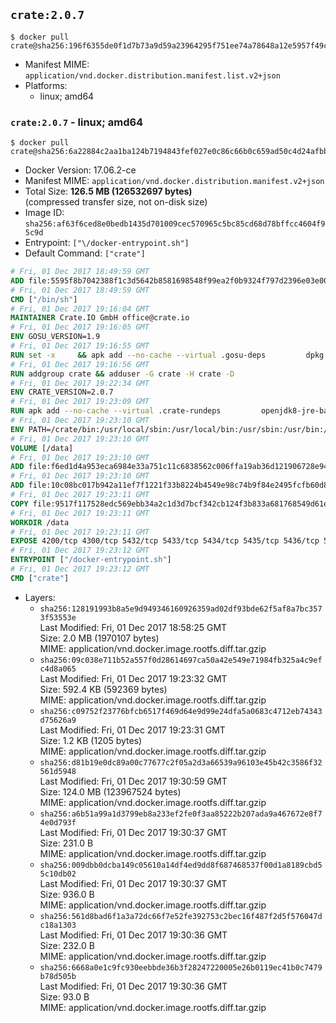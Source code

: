 ## `crate:2.0.7`

```console
$ docker pull crate@sha256:196f6355de0f1d7b73a9d59a23964295f751ee74a78648a12e5957f49cc697c3
```

-	Manifest MIME: `application/vnd.docker.distribution.manifest.list.v2+json`
-	Platforms:
	-	linux; amd64

### `crate:2.0.7` - linux; amd64

```console
$ docker pull crate@sha256:6a22884c2aa1ba124b7194843fef027e0c86c66b0c659ad50c4d24afbbe2b202
```

-	Docker Version: 17.06.2-ce
-	Manifest MIME: `application/vnd.docker.distribution.manifest.v2+json`
-	Total Size: **126.5 MB (126532697 bytes)**  
	(compressed transfer size, not on-disk size)
-	Image ID: `sha256:af63f6ced8e0bedb1435d701009cec570965c5bc85cd68d78bffcc4604f95c9d`
-	Entrypoint: `["\/docker-entrypoint.sh"]`
-	Default Command: `["crate"]`

```dockerfile
# Fri, 01 Dec 2017 18:49:59 GMT
ADD file:5595f8b7042388f1c3d5642b8581698548f99ea2f0b9324f797d2396e03e00cb in / 
# Fri, 01 Dec 2017 18:49:59 GMT
CMD ["/bin/sh"]
# Fri, 01 Dec 2017 19:16:04 GMT
MAINTAINER Crate.IO GmbH office@crate.io
# Fri, 01 Dec 2017 19:16:05 GMT
ENV GOSU_VERSION=1.9
# Fri, 01 Dec 2017 19:16:55 GMT
RUN set -x     && apk add --no-cache --virtual .gosu-deps         dpkg         gnupg         curl     && export ARCH=$(echo $(dpkg --print-architecture) | cut -d"-" -f3)     && curl -o /usr/local/bin/gosu -fSL "https://github.com/tianon/gosu/releases/download/$GOSU_VERSION/gosu-$ARCH"     && curl -o /usr/local/bin/gosu.asc -fSL "https://github.com/tianon/gosu/releases/download/$GOSU_VERSION/gosu-$ARCH.asc"     && export GNUPGHOME="$(mktemp -d)"     && gpg --keyserver ha.pool.sks-keyservers.net --recv-keys B42F6819007F00F88E364FD4036A9C25BF357DD4     && gpg --batch --verify /usr/local/bin/gosu.asc /usr/local/bin/gosu     && rm -r "$GNUPGHOME" /usr/local/bin/gosu.asc     && chmod +x /usr/local/bin/gosu     && gosu nobody true     && apk del .gosu-deps
# Fri, 01 Dec 2017 19:16:56 GMT
RUN addgroup crate && adduser -G crate -H crate -D
# Fri, 01 Dec 2017 19:22:34 GMT
ENV CRATE_VERSION=2.0.7
# Fri, 01 Dec 2017 19:23:09 GMT
RUN apk add --no-cache --virtual .crate-rundeps         openjdk8-jre-base         python3         openssl         sigar     && apk add --no-cache --virtual .build-deps         curl         gnupg         tar     && curl -fSL -O https://cdn.crate.io/downloads/releases/crate-$CRATE_VERSION.tar.gz     && curl -fSL -O https://cdn.crate.io/downloads/releases/crate-$CRATE_VERSION.tar.gz.asc     && export GNUPGHOME="$(mktemp -d)"     && gpg --keyserver ha.pool.sks-keyservers.net --recv-keys 90C23FC6585BC0717F8FBFC37FAAE51A06F6EAEB     && gpg --batch --verify crate-$CRATE_VERSION.tar.gz.asc crate-$CRATE_VERSION.tar.gz     && rm -r "$GNUPGHOME" crate-$CRATE_VERSION.tar.gz.asc     && mkdir /crate     && tar -xf crate-$CRATE_VERSION.tar.gz -C /crate --strip-components=1     && rm crate-$CRATE_VERSION.tar.gz     && ln -s /usr/bin/python3 /usr/bin/python     && rm /crate/plugins/crate-sigar/libsigar-amd64-linux.so     && apk del .build-deps
# Fri, 01 Dec 2017 19:23:10 GMT
ENV PATH=/crate/bin:/usr/local/sbin:/usr/local/bin:/usr/sbin:/usr/bin:/sbin:/bin
# Fri, 01 Dec 2017 19:23:10 GMT
VOLUME [/data]
# Fri, 01 Dec 2017 19:23:10 GMT
ADD file:f6ed1d4a953eca6984e33a751c11c6838562c006ffa19ab36d121906728e94db in /crate/config/crate.yml 
# Fri, 01 Dec 2017 19:23:10 GMT
ADD file:10c08bc017b942a11ef7f1221f33b8224b4549e98c74b9f84e2495fcfb60d8ce in /crate/config/log4j2.properties 
# Fri, 01 Dec 2017 19:23:11 GMT
COPY file:9517f117528edc569ebb34a2c1d3d7bcf342cb124f3b833a681768549d61ebfb in / 
# Fri, 01 Dec 2017 19:23:11 GMT
WORKDIR /data
# Fri, 01 Dec 2017 19:23:11 GMT
EXPOSE 4200/tcp 4300/tcp 5432/tcp 5433/tcp 5434/tcp 5435/tcp 5436/tcp 5437/tcp 5438/tcp 5439/tcp 5440/tcp 5441/tcp 5442/tcp 5443/tcp 5444/tcp 5445/tcp 5446/tcp 5447/tcp 5448/tcp 5449/tcp 5450/tcp 5451/tcp 5452/tcp 5453/tcp 5454/tcp 5455/tcp 5456/tcp 5457/tcp 5458/tcp 5459/tcp 5460/tcp 5461/tcp 5462/tcp 5463/tcp 5464/tcp 5465/tcp 5466/tcp 5467/tcp 5468/tcp 5469/tcp 5470/tcp 5471/tcp 5472/tcp 5473/tcp 5474/tcp 5475/tcp 5476/tcp 5477/tcp 5478/tcp 5479/tcp 5480/tcp 5481/tcp 5482/tcp 5483/tcp 5484/tcp 5485/tcp 5486/tcp 5487/tcp 5488/tcp 5489/tcp 5490/tcp 5491/tcp 5492/tcp 5493/tcp 5494/tcp 5495/tcp 5496/tcp 5497/tcp 5498/tcp 5499/tcp 5500/tcp 5501/tcp 5502/tcp 5503/tcp 5504/tcp 5505/tcp 5506/tcp 5507/tcp 5508/tcp 5509/tcp 5510/tcp 5511/tcp 5512/tcp 5513/tcp 5514/tcp 5515/tcp 5516/tcp 5517/tcp 5518/tcp 5519/tcp 5520/tcp 5521/tcp 5522/tcp 5523/tcp 5524/tcp 5525/tcp 5526/tcp 5527/tcp 5528/tcp 5529/tcp 5530/tcp 5531/tcp 5532/tcp
# Fri, 01 Dec 2017 19:23:12 GMT
ENTRYPOINT ["/docker-entrypoint.sh"]
# Fri, 01 Dec 2017 19:23:12 GMT
CMD ["crate"]
```

-	Layers:
	-	`sha256:128191993b8a5e9d949346160926359ad02df93bde62f5af8a7bc3573f53553e`  
		Last Modified: Fri, 01 Dec 2017 18:58:25 GMT  
		Size: 2.0 MB (1970107 bytes)  
		MIME: application/vnd.docker.image.rootfs.diff.tar.gzip
	-	`sha256:09c038e711b52a557f0d28614697ca50a42e549e71984fb325a4c9efc4d8a065`  
		Last Modified: Fri, 01 Dec 2017 19:23:32 GMT  
		Size: 592.4 KB (592369 bytes)  
		MIME: application/vnd.docker.image.rootfs.diff.tar.gzip
	-	`sha256:c09752f23776bfcb6517f469d64e9d99e24dfa5a0683c4712eb74343d75626a9`  
		Last Modified: Fri, 01 Dec 2017 19:23:31 GMT  
		Size: 1.2 KB (1205 bytes)  
		MIME: application/vnd.docker.image.rootfs.diff.tar.gzip
	-	`sha256:d81b19e0dc89a00c77677c2f05a2d3a66539a96103e45b42c3586f32561d5948`  
		Last Modified: Fri, 01 Dec 2017 19:30:59 GMT  
		Size: 124.0 MB (123967524 bytes)  
		MIME: application/vnd.docker.image.rootfs.diff.tar.gzip
	-	`sha256:a6b51a99a1d3799eb8a233ef2fe0f3aa85222b207ada9a467672e8f74e0d793f`  
		Last Modified: Fri, 01 Dec 2017 19:30:37 GMT  
		Size: 231.0 B  
		MIME: application/vnd.docker.image.rootfs.diff.tar.gzip
	-	`sha256:009dbb0dcba149c05610a14df4ed9dd8f687468537f00d1a8189cbd55c10db02`  
		Last Modified: Fri, 01 Dec 2017 19:30:37 GMT  
		Size: 936.0 B  
		MIME: application/vnd.docker.image.rootfs.diff.tar.gzip
	-	`sha256:561d8bad6f1a3a72dc66f7e52fe392753c2bec16f487f2d5f576047dc18a1303`  
		Last Modified: Fri, 01 Dec 2017 19:30:36 GMT  
		Size: 232.0 B  
		MIME: application/vnd.docker.image.rootfs.diff.tar.gzip
	-	`sha256:6668a0e1c9fc930eebbde36b3f28247220005e26b0119ec41b0c7479b78d505b`  
		Last Modified: Fri, 01 Dec 2017 19:30:36 GMT  
		Size: 93.0 B  
		MIME: application/vnd.docker.image.rootfs.diff.tar.gzip
